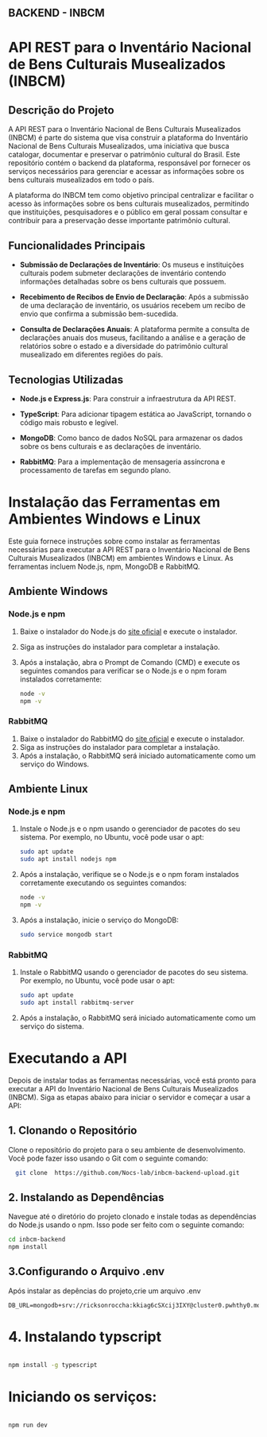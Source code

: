 ## BACKEND - INBCM

# API REST para o Inventário Nacional de Bens Culturais Musealizados (INBCM)

## Descrição do Projeto

A API REST para o Inventário Nacional de Bens Culturais Musealizados (INBCM) é parte do sistema que visa construir a plataforma do Inventário Nacional de Bens Culturais Musealizados, uma iniciativa que busca catalogar, documentar e preservar o patrimônio cultural do Brasil. Este repositório contém o backend da plataforma, responsável por fornecer os serviços necessários para gerenciar e acessar as informações sobre os bens culturais musealizados em todo o país.

A plataforma do INBCM tem como objetivo principal centralizar e facilitar o acesso às informações sobre os bens culturais musealizados, permitindo que instituições, pesquisadores e o público em geral possam consultar e contribuir para a preservação desse importante patrimônio cultural.

## Funcionalidades Principais

- **Submissão de Declarações de Inventário**: Os museus e instituições culturais podem submeter declarações de inventário contendo informações detalhadas sobre os bens culturais que possuem.
  
- **Recebimento de Recibos de Envio de Declaração**: Após a submissão de uma declaração de inventário, os usuários recebem um recibo de envio que confirma a submissão bem-sucedida.

- **Consulta de Declarações Anuais**: A plataforma permite a consulta de declarações anuais dos museus, facilitando a análise e a geração de relatórios sobre o estado e a diversidade do patrimônio cultural musealizado em diferentes regiões do país.

## Tecnologias Utilizadas

- **Node.js e Express.js**: Para construir a infraestrutura da API REST.
  
- **TypeScript**: Para adicionar tipagem estática ao JavaScript, tornando o código mais robusto e legível.
  
- **MongoDB**: Como banco de dados NoSQL para armazenar os dados sobre os bens culturais e as declarações de inventário.

- **RabbitMQ**: Para a implementação de mensageria assíncrona e processamento de tarefas em segundo plano.

# Instalação das Ferramentas em Ambientes Windows e Linux

Este guia fornece instruções sobre como instalar as ferramentas necessárias para executar a API REST para o Inventário Nacional de Bens Culturais Musealizados (INBCM) em ambientes Windows e Linux. As ferramentas incluem Node.js, npm, MongoDB e RabbitMQ.

## Ambiente Windows

### Node.js e npm

1. Baixe o instalador do Node.js do [site oficial](https://nodejs.org/) e execute o instalador.
2. Siga as instruções do instalador para completar a instalação.
3. Após a instalação, abra o Prompt de Comando (CMD) e execute os seguintes comandos para verificar se o Node.js e o npm foram instalados corretamente:

    ```bash
    node -v
    npm -v
    ```

### RabbitMQ

1. Baixe o instalador do RabbitMQ do [site oficial](https://www.rabbitmq.com/) e execute o instalador.
2. Siga as instruções do instalador para completar a instalação.
3. Após a instalação, o RabbitMQ será iniciado automaticamente como um serviço do Windows.

## Ambiente Linux

### Node.js e npm

1. Instale o Node.js e o npm usando o gerenciador de pacotes do seu sistema. Por exemplo, no Ubuntu, você pode usar o apt:

    ```bash
    sudo apt update
    sudo apt install nodejs npm
    ```

2. Após a instalação, verifique se o Node.js e o npm foram instalados corretamente executando os seguintes comandos:

    ```bash
    node -v
    npm -v
    ```


2. Após a instalação, inicie o serviço do MongoDB:

    ```bash
    sudo service mongodb start
    ```

### RabbitMQ

1. Instale o RabbitMQ usando o gerenciador de pacotes do seu sistema. Por exemplo, no Ubuntu, você pode usar o apt:

    ```bash
    sudo apt update
    sudo apt install rabbitmq-server
    ```

2. Após a instalação, o RabbitMQ será iniciado automaticamente como um serviço do sistema.


# Executando a API

Depois de instalar todas as ferramentas necessárias, você está pronto para executar a API do Inventário Nacional de Bens Culturais Musealizados (INBCM). Siga as etapas abaixo para iniciar o servidor e começar a usar a API:

## 1. Clonando o Repositório

Clone o repositório do projeto para o seu ambiente de desenvolvimento. Você pode fazer isso usando o Git com o seguinte comando:

```bash
  git clone  https://github.com/Nocs-lab/inbcm-backend-upload.git
```

## 2.  Instalando as Dependências
Navegue até o diretório do projeto clonado e instale todas as dependências do Node.js usando o npm. Isso pode ser feito com o seguinte comando:

```bash
cd inbcm-backend
npm install
```

## 3.Configurando o Arquivo .env

Após instalar as depências do projeto,crie um arquivo .env
```
DB_URL=mongodb+srv://ricksonroccha:kkiag6cSXcij3IXY@cluster0.pwhthy0.mongodb.net/INBCM

```

# 4. Instalando typscript

```bash

npm install -g typescript

```

# Iniciando os serviços:

```bash

npm run dev 

```
